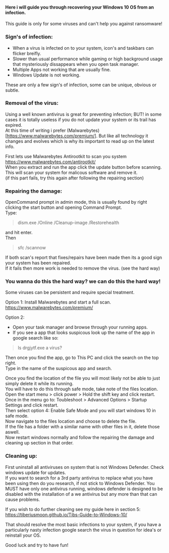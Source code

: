 #### Here i will guide you through recovering your Windows 10 OS from an infection.
This guide is only for some viruses and can't help you against ransomware!


### Sign's of infection:  

- When a virus is infected on to your system, icon's and taskbars can flicker breifly.  
- Slower than usual performance while gaming or high background usage that mysteriously dissappears when you open task manager.  
- Multiple Apps not working that are usually fine.  
- Windows Update is not working.  

These are only a few sign's of infection, some can be unique, obvious or subtle.  


### Removal of the virus:  

Using a well known antivirus is great for preventing infection; BUT! in some cases it is totally useless if you do not update your system or its trail has expired.  
At this time of writing i prefer (Malwarebytes)[https://www.malwarebytes.com/premium/]. But like all technology it changes and evolves which is why its important to read up on the latest info.  

First lets use Malwarebytes Antirootkit to scan you system https://www.malwarebytes.com/antirootkit/  
When you extract and run the app click the update button before scanning.  
This will scan your system for malicous software and remove it.  
(if this part fails, try this again after following the repairing section)


### Repairing the damage:  

OpenCommand prompt in admin mode, this is usually found by right clicking the start button and opening Command Prompt.  
Type: 
> dism.exe /Online /Cleanup-image /Restorehealth   

and hit enter.  
Then  
> sfc /scannow

If both scan's report that fixes/repairs have been made then its a good sign your system has been repaired.  
If it fails then more work is needed to remove the virus. (see the hard way)  


### You wanna do this the hard way? we can do this the hard way!

Some viruses can be persistent and require special treatment.  

Option 1: Install Malwarebytes and start a full scan. https://www.malwarebytes.com/premium/  

Option 2:  
- Open your task manager and browse through your running apps.  
- If you see a app that looks suspicous look up the name of the app in google search like so:
> Is drgjytf.exe a virus?  

Then once you find the app, go to This PC and click the search on the top right.  
Type in the name of the suspicous app and search.  

Once you find the location of the file you will most likely not be able to just simply delete it while its running.  
You will have to do this through safe mode, take note of the files location.  
Open the start menu > click power > Hold the shift key and click restart.  
Once in the menu go to: Toubleshoot > Advanced Options > Startup Settings and click restart.  
Then select option 4: Enable Safe Mode and you will start windows 10 in safe mode.  
Now navigate to the files location and choose to delete the file.  
If the file has a folder with a similar name with other files in it, delete those aswell.  
Now restart windows normally and follow the repairing the damage and cleaning up section in that order.  


### Cleaning up:

First uninstall all antiviruses on system that is not Windows Defender.
Check windows update for updates.  
If you want to search for a 3rd party antivirus to replace what you have been using then do you research, if not stick to Windows Defender.
You MUST have only one antivirus running, windows defender is designed to be disabled with the installation of a we antivirus but any more than that can cause problems.  

If you wish to do further cleaning see my guide here in section 5: https://tiberiusmoon.github.io/Tibs-Guide-to-Windows-10/  



That should resolve the most basic infections to your system, if you have a particularly nasty infection google search the virus in question for idea's or reinstall your OS.

Good luck and try to have fun!
